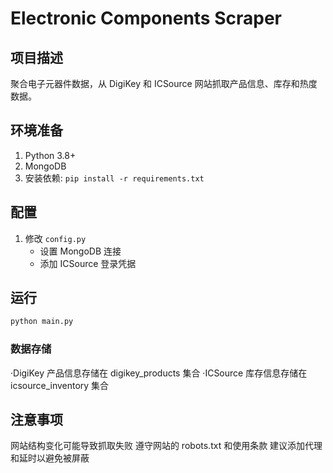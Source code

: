 # Electronic Components Scraper

## 项目描述
聚合电子元器件数据，从 DigiKey 和 ICSource 网站抓取产品信息、库存和热度数据。

## 环境准备
1. Python 3.8+
2. MongoDB
3. 安装依赖: `pip install -r requirements.txt`

## 配置
1. 修改 `config.py`
   - 设置 MongoDB 连接
   - 添加 ICSource 登录凭据

## 运行
```bash
python main.py
```
### 数据存储
·DigiKey 产品信息存储在 digikey_products 集合
·ICSource 库存信息存储在 icsource_inventory 集合

## 注意事项
网站结构变化可能导致抓取失败
遵守网站的 robots.txt 和使用条款
建议添加代理和延时以避免被屏蔽
